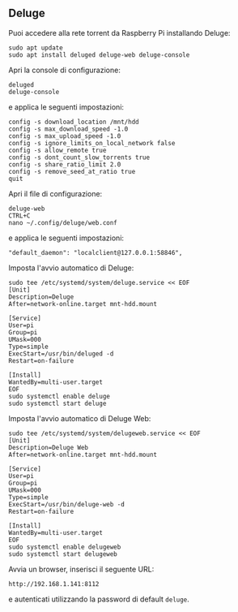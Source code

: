 ## Deluge

Puoi accedere alla rete torrent da Raspberry Pi installando Deluge:
```
sudo apt update
sudo apt install deluged deluge-web deluge-console
```

Apri la console di configurazione:
```
deluged
deluge-console
```

e applica le seguenti impostazioni:
```
config -s download_location /mnt/hdd
config -s max_download_speed -1.0
config -s max_upload_speed -1.0
config -s ignore_limits_on_local_network false
config -s allow_remote true
config -s dont_count_slow_torrents true
config -s share_ratio_limit 2.0
config -s remove_seed_at_ratio true
quit
```

Apri il file di configurazione:
```
deluge-web
CTRL+C
nano ~/.config/deluge/web.conf
```

e applica le seguenti impostazioni:
```
"default_daemon": "localclient@127.0.0.1:58846",
```

Imposta l'avvio automatico di Deluge:
```
sudo tee /etc/systemd/system/deluge.service << EOF
[Unit]
Description=Deluge
After=network-online.target mnt-hdd.mount

[Service]
User=pi
Group=pi
UMask=000
Type=simple
ExecStart=/usr/bin/deluged -d
Restart=on-failure

[Install]
WantedBy=multi-user.target
EOF
sudo systemctl enable deluge
sudo systemctl start deluge
```

Imposta l'avvio automatico di Deluge Web:
```
sudo tee /etc/systemd/system/delugeweb.service << EOF
[Unit]
Description=Deluge Web
After=network-online.target mnt-hdd.mount

[Service]
User=pi
Group=pi
UMask=000
Type=simple
ExecStart=/usr/bin/deluge-web -d
Restart=on-failure

[Install]
WantedBy=multi-user.target
EOF
sudo systemctl enable delugeweb
sudo systemctl start delugeweb
```

Avvia un browser, inserisci il seguente URL:
```
http://192.168.1.141:8112
```

e autenticati utilizzando la password di default `deluge`.
